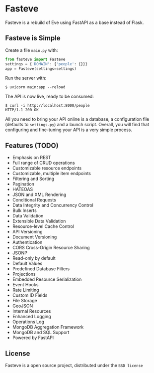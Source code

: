 Fasteve
====

Fasteve is a rebuild of Eve using FastAPI as a base instead of Flask.

Fasteve is Simple
-------------

Create a file `main.py` with:
```python
from fasteve import Fasteve
settings = {'DOMAIN': {'people': {}}}
app = Fasteve(settings=settings)
```

Run the server with:
```console
$ uvicorn main:app --reload
```

The API is now live, ready to be consumed:

```console
$ curl -i http://localhost:8000/people
HTTP/1.1 200 OK
```

All you need to bring your API online is a database, a configuration file
(defaults to ``settings.py``) and a launch script.  Overall, you will find that
configuring and fine-tuning your API is a very simple process.

Features (TODO)
---------------
* Emphasis on REST
* Full range of CRUD operations
* Customizable resource endpoints
* Customizable, multiple item endpoints
* Filtering and Sorting
* Pagination
* HATEOAS
* JSON and XML Rendering
* Conditional Requests
* Data Integrity and Concurrency Control
* Bulk Inserts
* Data Validation
* Extensible Data Validation
* Resource-level Cache Control
* API Versioning
* Document Versioning
* Authentication
* CORS Cross-Origin Resource Sharing
* JSONP
* Read-only by default
* Default Values
* Predefined Database Filters
* Projections
* Embedded Resource Serialization
* Event Hooks
* Rate Limiting
* Custom ID Fields
* File Storage
* GeoJSON
* Internal Resources
* Enhanced Logging
* Operations Log
* MongoDB Aggregation Framework
* MongoDB and SQL Support
* Powered by FastAPI

License
-------
Fasteve is a open source project,
distributed under the `BSD license`
